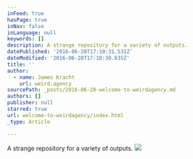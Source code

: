 ```yaml
---
inFeed: true
hasPage: true
inNav: false
inLanguage: null
keywords: []
description: A strange repository for a variety of outputs.
datePublished: '2016-06-28T17:10:31.531Z'
dateModified: '2016-06-28T17:10:30.835Z'
title: ''
author:
  - name: James Kracht
    url: weird.agency
sourcePath: _posts/2016-06-28-welcome-to-weirdagency.md
authors: []
publisher: null
starred: true
url: welcome-to-weirdagency/index.html
_type: Article

---
```

A strange repository for a variety of outputs.
![](https://the-grid-user-content.s3-us-west-2.amazonaws.com/b9e6d41c-8af6-4864-8d8c-008ba727dfd7.jpg)